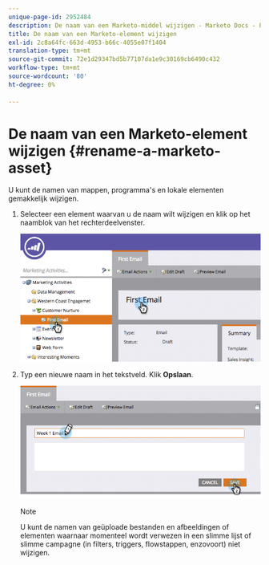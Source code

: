 ```yaml
---
unique-page-id: 2952484
description: De naam van een Marketo-middel wijzigen - Marketo Docs - Productdocumentatie
title: De naam van een Marketo-element wijzigen
exl-id: 2c8a64fc-663d-4953-b66c-4055e07f1404
translation-type: tm+mt
source-git-commit: 72e1d29347bd5b77107da1e9c30169cb6490c432
workflow-type: tm+mt
source-wordcount: '80'
ht-degree: 0%

---
```


# De naam van een Marketo-element wijzigen {#rename-a-marketo-asset}

U kunt de namen van mappen, programma&#39;s en lokale elementen gemakkelijk wijzigen.

1. Selecteer een element waarvan u de naam wilt wijzigen en klik op het naamblok van het rechterdeelvenster.

   ![](assets/image2015-4-10-17-19-48.png)

1. Typ een nieuwe naam in het tekstveld. Klik **Opslaan**.

   ![](assets/image2015-4-10-17-3a19-3a33.png)

   >[!NOTE]
   >
   >U kunt de namen van geüploade bestanden en afbeeldingen of elementen waarnaar momenteel wordt verwezen in een slimme lijst of slimme campagne (in filters, triggers, flowstappen, enzovoort) niet wijzigen.
